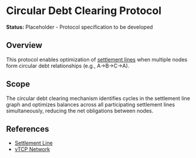 # Circular Debt Clearing Protocol

**Status:** Placeholder - Protocol specification to be developed

## Overview

This protocol enables optimization of [settlement lines](/architecture/common/entities/vtcp_settlement_line.md) when multiple nodes form circular debt relationships (e.g., A→B→C→A).

## Scope

The circular debt clearing mechanism identifies cycles in the settlement line graph and optimizes balances across all participating settlement lines simultaneously, reducing the net obligations between nodes.

## References

- [Settlement Line](/architecture/common/entities/vtcp_settlement_line.md)
- [vTCP Network](/architecture/common/entities/vtcp_network.md)
